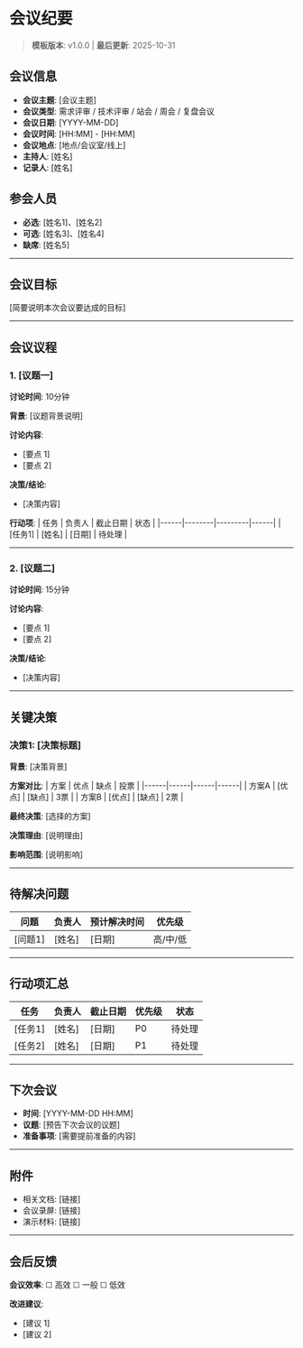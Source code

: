 # 会议纪要

> **模板版本**: v1.0.0 | **最后更新**: 2025-10-31

## 会议信息
- **会议主题**: [会议主题]
- **会议类型**: 需求评审 / 技术评审 / 站会 / 周会 / 复盘会议
- **会议日期**: [YYYY-MM-DD]
- **会议时间**: [HH:MM] - [HH:MM]
- **会议地点**: [地点/会议室/线上]
- **主持人**: [姓名]
- **记录人**: [姓名]

## 参会人员
- **必选**: [姓名1]、[姓名2]
- **可选**: [姓名3]、[姓名4]
- **缺席**: [姓名5]

---

## 会议目标
[简要说明本次会议要达成的目标]

---

## 会议议程

### 1. [议题一]
**讨论时间**: 10分钟

**背景**:
[议题背景说明]

**讨论内容**:
- [要点 1]
- [要点 2]

**决策/结论**:
- [决策内容]

**行动项**:
| 任务 | 负责人 | 截止日期 | 状态 |
|------|--------|---------|------|
| [任务1] | [姓名] | [日期] | 待处理 |

---

### 2. [议题二]
**讨论时间**: 15分钟

**讨论内容**:
- [要点 1]
- [要点 2]

**决策/结论**:
- [决策内容]

---

## 关键决策

### 决策1: [决策标题]
**背景**: [决策背景]

**方案对比**:
| 方案 | 优点 | 缺点 | 投票 |
|------|------|------|------|
| 方案A | [优点] | [缺点] | 3票 |
| 方案B | [优点] | [缺点] | 2票 |

**最终决策**: [选择的方案]

**决策理由**: [说明理由]

**影响范围**: [说明影响]

---

## 待解决问题

| 问题 | 负责人 | 预计解决时间 | 优先级 |
|------|--------|-------------|--------|
| [问题1] | [姓名] | [日期] | 高/中/低 |

---

## 行动项汇总

| 任务 | 负责人 | 截止日期 | 优先级 | 状态 |
|------|--------|---------|--------|------|
| [任务1] | [姓名] | [日期] | P0 | 待处理 |
| [任务2] | [姓名] | [日期] | P1 | 待处理 |

---

## 下次会议

- **时间**: [YYYY-MM-DD HH:MM]
- **议题**: [预告下次会议的议题]
- **准备事项**: [需要提前准备的内容]

---

## 附件

- 相关文档: [链接]
- 会议录屏: [链接]
- 演示材料: [链接]

---

## 会后反馈

**会议效率**: ☐ 高效  ☐ 一般  ☐ 低效

**改进建议**:
- [建议 1]
- [建议 2]

